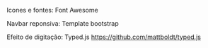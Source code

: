 
Icones e fontes:
Font Awesome

Navbar reponsiva:
Template bootstrap

Efeito de digitação:
Typed.js
https://github.com/mattboldt/typed.js

